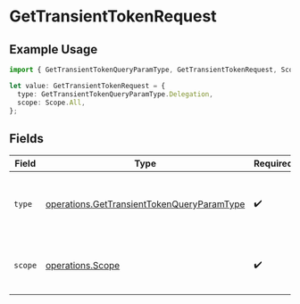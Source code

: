 # GetTransientTokenRequest

## Example Usage

```typescript
import { GetTransientTokenQueryParamType, GetTransientTokenRequest, Scope } from "@lukehagar/plexjs/sdk/models/operations";

let value: GetTransientTokenRequest = {
  type: GetTransientTokenQueryParamType.Delegation,
  scope: Scope.All,
};
```

## Fields

| Field                                                                                                           | Type                                                                                                            | Required                                                                                                        | Description                                                                                                     |
| --------------------------------------------------------------------------------------------------------------- | --------------------------------------------------------------------------------------------------------------- | --------------------------------------------------------------------------------------------------------------- | --------------------------------------------------------------------------------------------------------------- |
| `type`                                                                                                          | [operations.GetTransientTokenQueryParamType](../../../sdk/models/operations/gettransienttokenqueryparamtype.md) | :heavy_check_mark:                                                                                              | `delegation` - This is the only supported `type` parameter.                                                     |
| `scope`                                                                                                         | [operations.Scope](../../../sdk/models/operations/scope.md)                                                     | :heavy_check_mark:                                                                                              | `all` - This is the only supported `scope` parameter.                                                           |